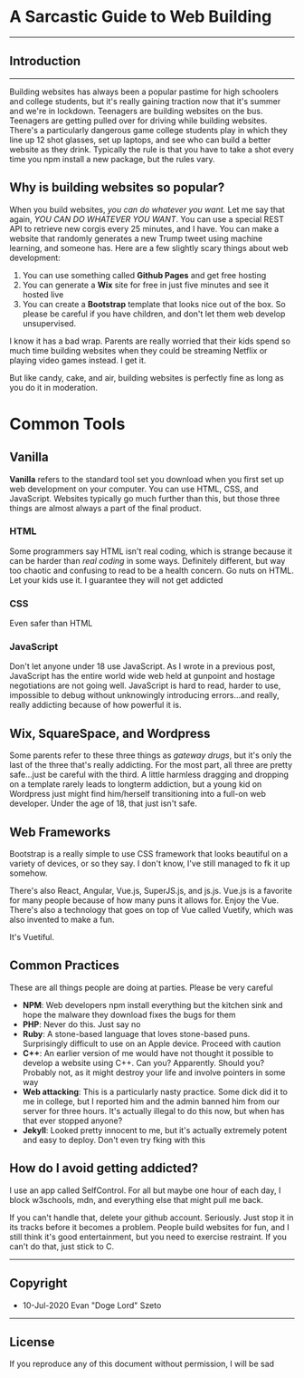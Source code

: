 # A Sarcastic Guide to Web Building

----
## Introduction

----
Building websites has always been a popular pastime for high schoolers and college students, but it's really gaining traction now that it's summer and we're in lockdown.  Teenagers are building websites on the bus.  Teenagers are getting pulled over for driving while building websites.  There's a particularly dangerous game college students play in which they line up 12 shot glasses, set up laptops, and see who can build a better website as they drink.  Typically the rule is that you have to take a shot every time you npm install a new package, but the rules vary.

## Why is building websites so popular?

When you build websites, *you can do whatever you want.*  Let me say that again, *YOU CAN DO WHATEVER YOU WANT*.  You can use a special REST API to retrieve new corgis every 25 minutes, and I have.  You can make a website that randomly generates a new Trump tweet using machine learning, and someone has. Here are a few slightly scary things about web development:

1. You can use something called **Github Pages** and get free hosting
2. You can generate a **Wix** site for free in just five minutes and see it hosted live
3. You can create a **Bootstrap** template that looks nice out of the box.  So please be careful if you have children, and don't let them web develop unsupervised.

I know it has a bad wrap.  Parents are really worried that their kids spend so much time building websites when they could be streaming Netflix or playing video games instead.  I get it.

But like candy, cake, and air, building websites is perfectly fine as long as you do it in moderation.

 
# Common Tools

## Vanilla

**Vanilla** refers to the standard tool set you download when you first set up web development on your computer.  You can use HTML, CSS, and JavaScript.  Websites typically go much further than this, but those three things are almost always a part of the final product.

### HTML

Some programmers say HTML isn't real coding, which is strange because it can be harder than *real coding* in some ways.  Definitely different, but way too chaotic and confusing to read to be a health concern.  Go nuts on HTML.  Let your kids use it.  I guarantee they will not get addicted

### CSS

Even safer than HTML

### JavaScript

Don't let anyone under 18 use JavaScript.  As I wrote in a previous post, JavaScript has the entire world wide web held at gunpoint and hostage negotiations are not going well.  JavaScript is hard to read, harder to use, impossible to debug without unknowingly introducing errors...and really, really addicting because of how powerful it is.

## Wix, SquareSpace, and Wordpress

Some parents refer to these three things as *gateway drugs*, but it's only the last of the three that's really addicting.  For the most part, all three are pretty safe...just be careful with the third.  A little harmless dragging and dropping on a template rarely leads to longterm addiction, but a young kid on Wordpress just might find him/herself transitioning into a full-on web developer.  Under the age of 18, that just isn't safe.

## Web Frameworks

Bootstrap is a really simple to use CSS framework that looks beautiful on a variety of devices, or so they say.  I don't know, I've still managed to fk it up somehow.

There's also React, Angular, Vue.js, SuperJS.js, and js.js.  Vue.js is a favorite for many people because of how many puns it allows for.  Enjoy the Vue.  There's also a technology that goes on top of Vue called Vuetify, which was also invented to make a fun.

It's Vuetiful.


## Common Practices

These are all things people are doing at parties.  Please be very careful

* **NPM**: Web developers npm install everything but the kitchen sink and hope the malware they download fixes the bugs for them
* **PHP**: Never do this.  Just say no
* **Ruby**: A stone-based language that loves stone-based puns.  Surprisingly difficult to use on an Apple device.  Proceed with caution
* **C++**: An earlier version of me would have not thought it possible to develop a website using C++.  Can you?  Apparently.  Should you?  Probably not, as it might destroy your life and involve pointers in some way
* **Web attacking**: This is a particularly nasty practice.  Some dick did it to me in college, but I reported him and the admin banned him from our server for three hours.  It's actually illegal to do this now, but when has that ever stopped anyone?
* **Jekyll**: Looked pretty innocent to me, but it's actually extremely potent and easy to deploy.  Don't even try fking with this

## How do I avoid getting addicted?

I use an app called SelfControl.  For all but maybe one hour of each day, I block w3schools, mdn, and everything else that might pull me back.

If you can't handle that, delete your github account.  Seriously.  Just stop it in its tracks before it becomes a problem.  People build websites for fun, and I still think it's good entertainment, but you need to exercise restraint.  If you can't do that, just stick to C.

----
## Copyright
* 10-Jul-2020 Evan "Doge Lord" Szeto

----
## License
If you reproduce any of this document without permission, I will be sad
